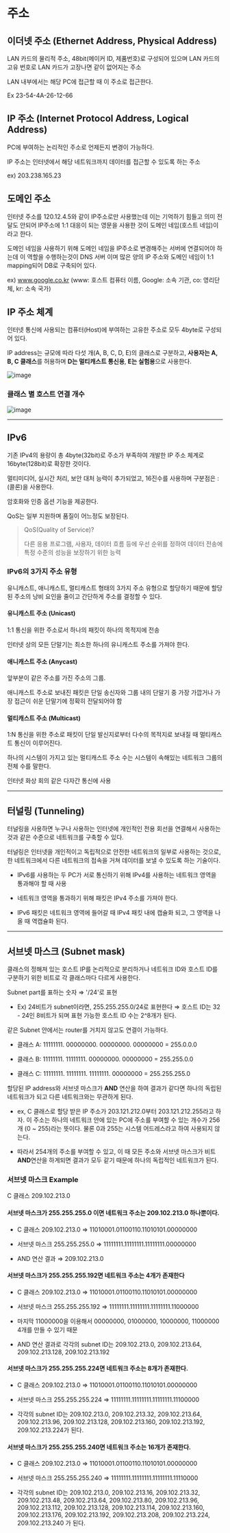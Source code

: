 # 주소

## 이더넷 주소 (Ethernet Address, Physical Address)

 LAN 카드의 물리적 주소, 48bit(메이커 ID, 제품번호)로 구성되어 있으며 LAN 카드의 고유 번호로 LAN 카드가 고장나면 같이 없어지는 주소
 
 LAN 내부에서는 해당 PC에 접근할 때 이 주소로 접근한다.
 
 Ex 23-54-4A-26-12-66
 
## IP 주소 (Internet Protocol Address, Logical Address)

 PC에 부여하는 논리적인 주소로 언제든지 변경이 가능하다.
 
 IP 주소는 인터넷에서 해당 네트워크까지 데이터를 접근할 수 있도록 하는 주소
 
 ex) 203.238.165.23
 
## 도메인 주소
 
 인터넷 주소를 120.12.4.5와 같이 IP주소로만 사용했는데 이는 기억하기 힘들고 의미 전달도 안되어 IP주소에 1:1 대응이 되는 영문을 사용한 것이
 도메인 네임(호스트 네임)이라고 한다.
 
 도메인 네임을 사용하기 위해 도메인 네임을 IP주소로 변경해주는 서버에 연결되어야 하는데 이 역할을 수행하는것이 DNS 서버 이며
 많은 양의 IP 주소와 도메인 네임이 1:1 mapping되어 DB로 구축되어 있다.
 
 ex) www.google.co.kr (www: 호스트 컴퓨터 이름, Google: 소속 기관, co: 영리단체, kr: 소속 국가)
 
## IP 주소 체계

 인터넷 통신에 사용되는 컴퓨터(Host)에 부여하는 고유한 주소로 모두 4byte로 구성되어 있다.
 
 IP address는 규모에 따라 다섯 개(A, B, C, D, E)의 클래스로 구분하고, **사용자는 A, B, C 클래스**를 허용하며 **D는 멀티캐스트 통신용**,
 **E는 실험용**으로 사용한다.
 
 ![image](https://user-images.githubusercontent.com/32594290/101235273-8e357200-370a-11eb-9334-64ce77f5be92.png)


### 클래스 별 호스트 연결 개수

![image](https://user-images.githubusercontent.com/32594290/101235277-a0171500-370a-11eb-8da2-91698d5eb0df.png)

- - -

## IPv6

 기존 IPv4의 용량이 총 4byte(32bit)로 주소가 부족하여 개발한 IP 주소 체계로 16byte(128bit)로 확장한 것이다.
 
 멀티미디어, 실시간 처리, 보안 대처 능력이 추가되었고, 16진수를 사용하며 구분점은 :(콜론)을 사용한다.
 
 암호화와 인증 옵션 기능을 제공한다.
 
 QoS는 일부 지원하며 품질이 어느정도 보장된다.
 
  > QoS(Quality of Service)? 
  >
  > 다른 응용 프로그램, 사용자, 데이터 흐름 등에 우선 순위를 정하여 데이터 전송에 특정 수준의 성능을 보장하기 위한 능력 
 
### IPv6의 3가지 주소 유형
 
 유니캐스트, 애니캐스트, 멀티캐스트 형태의 3가지 주소 유형으로 할당하기 때문에 할당된 주소의 낭비 요인을 줄이고 간단하게 주소를 결정할 수 있다.
 
 #### 유니캐스트 주소 (Unicast)
 
  1:1 통신을 위한 주소로서 하나의 패킷이 하나의 목적지에 전송
  
  인터넷 상의 모든 단말기는 최소한 하나의 유니캐스트 주소를 가져야 한다.
  
 #### 애니캐스트 주소 (Anycast)
 
  앞부분이 같은 주소를 가진 주소의 그룹.
  
  애니캐스트 주소로 보내진 패킷은 단일 송신자와 그룹 내의 단말기 중 가장 가깝거나 가장 접근이 쉬운 단말기에 정확히 전달되어야 함
  
 #### 멀티캐스트 주소 (Multicast)
 
  1:N 통신을 위한 주소로 패킷이 단일 발신지로부터 다수의 목적지로 보내질 때 멀티캐스트 통신이 이루어진다.
  
  하나의 시스템이 가지고 있는 멀티캐스트 주소 수는 시스템이 속해있는 네트워크 그룹의 전체 수를 말한다. 
  
  인터넷 화상 회의 같은 다자간 통신에 사용
  
- - -
  
## 터널링 (Tunneling)
 
 터널링을 사용하면 누구나 사용하는 인터넷에 개인적인 전용 회선을 연결해서 사용하는 것과 같은 수준으로 네트워크를 구축할 수 있다.
 
 터널링은 인터넷을 개인적이고 독립적으로 안전한 네트워크의 일부로 사용하는 것으로, 한 네트워크에서 다른 네트워크의 접속을 거쳐 데이터를 보낼 
 수 있도록 하는 기술이다.
 
 - IPv6를 사용하는 두 PC가 서로 통신하기 위해 IPv4를 사용하는 네트워크 영역을 통과해야 할 때 사용
 
 - 네트워크 영역을 통과하기 위해 패킷은 IPv4 주소를 가져야 한다.
 
 - IPv6 패킷은 네트워크 영역에 들어갈 때 IPv4 패킷 내에 캡슐화 되고, 그 영역을 나올 때 역캡슐화 된다.
 
- - -

## 서브넷 마스크 (Subnet mask)

 클래스의 정해져 있는 호스트 IP를 논리적으로 분리하거나 네트워크 ID와 호스트 ID를 구분하기 위한 비트로 각 클래스마다 다르게 사용한다.
 
 Subnet part를 표하는 숫자 ⇒ '/24'로 표현
  
   - Ex) 24비트가 subnet이라면, 255.255.255.0/24로 표현한다 ⇒ 호스트 ID는 32 - 24인 8비트가 되며 표현 가능한 호스트 ID 수는 2^8개가 된다.
   
 같은 Subnet 안에서는 router를 거치지 않고도 연결이 가능하다.
 
   - 클래스 A: 11111111. 00000000. 00000000. 00000000 = 255.0.0.0
 
   - 클래스 B: 11111111. 11111111. 00000000. 00000000 = 255.255.0.0
 
   - 클래스 C: 11111111. 11111111. 11111111. 00000000 = 255.255.255.0
 
 할당된 IP address와 서브넷 마스크가 **AND** 연산을 하여 결과가 같다면 하나의 독립된 네트워크가 되고 다른 네트워크와는 무관하게 된다.
 
   - ex, C 클래스로 할당 받은 IP 주소가 203.121.212.0부터 203.121.212.255라고 하자. 이 주소는 하나의 네트워크 안에 있는 PC에 주소를 부여할 수
   있는 개수가 256개 (0 ~ 255)라는 뜻이다. 물론 0과 255는 시스템 어드레스라고 하여 사용되지 않는다.
   
   - 따라서 254개의 주소를 부여할 수 있고, 이 때 모든 주소와 서브넷 마스크가 비트 **AND**연산을 하게되면 결과가 모두 같기 때문에 하나의 독립적인
   네트워크가 된다.
   

### 서브넷 마스크 Example

 C 클래스 209.102.213.0
 
 #### 서브넷 마스크가 255.255.255.0 이면 네트워크 주소는 209.102.213.0 하나뿐이다.
  
   - C 클래스 209.102.213.0    ⇒  11010001.01100110.11010101.00000000
   
   - 서브넷 마스크 255.255.255.0 ⇒ 11111111.11111111.11111111.00000000
   
   - AND 연산 결과 ⇒ 209.102.213.0
   
 #### 서브넷 마스크가 255.255.255.192면 네트워크 주소는 4개가 존재한다 
   
   - C 클래스 209.102.213.0    ⇒  11010001.01100110.11010101.00000000
 
   - 서브넷 마스크 255.255.255.192 ⇒ 11111111.11111111.11111111.11000000 
   
   - 마지막 11000000을 이용해서 00000000, 01000000, 10000000, 11000000 4개를 만들 수 있기 때문
   
   - AND 연산 결과로 각각의 subnet ID는 209.102.213.0, 209.102.213.64, 209.102.213.128, 209.102.213.192
   
 #### 서브넷 마스크가 255.255.255.224면 네트워크 주소는 8개가 존재한다.
 
   - C 클래스 209.102.213.0    ⇒  11010001.01100110.11010101.00000000
 
   - 서브넷 마스크 255.255.255.224 ⇒ 11111111.11111111.11111111.11100000 
   
   - 각각의 subnet ID는 209.102.213.0, 209.102.213.32, 209.102.213.64, 209.102.213.96, 209.102.213.128, 209.102.213.160, 
   209.102.213.192, 209.102.213.224가 된다.
   
 #### 서브넷 마스크가 255.255.255.240면 네트워크 주소는 16개가 존재한다.
 
   - C 클래스 209.102.213.0    ⇒  11010001.01100110.11010101.00000000
 
   - 서브넷 마스크 255.255.255.240 ⇒ 11111111.11111111.11111111.11110000 
   
   - 각각의 subnet ID는 209.102.213.0, 209.102.213.16, 209.102.213.32, 209.102.213.48, 209.102.213.64, 
   209.102.213.80, 209.102.213.96, 209.102.213.112, 209.102.213.128, 209.102.213.114, 209.102.213.160, 
   209.102.213.176, 209.102.213.192, 209.102.213.208, 209.102.213.224, 209.102.213.240 가 된다.
   

 
